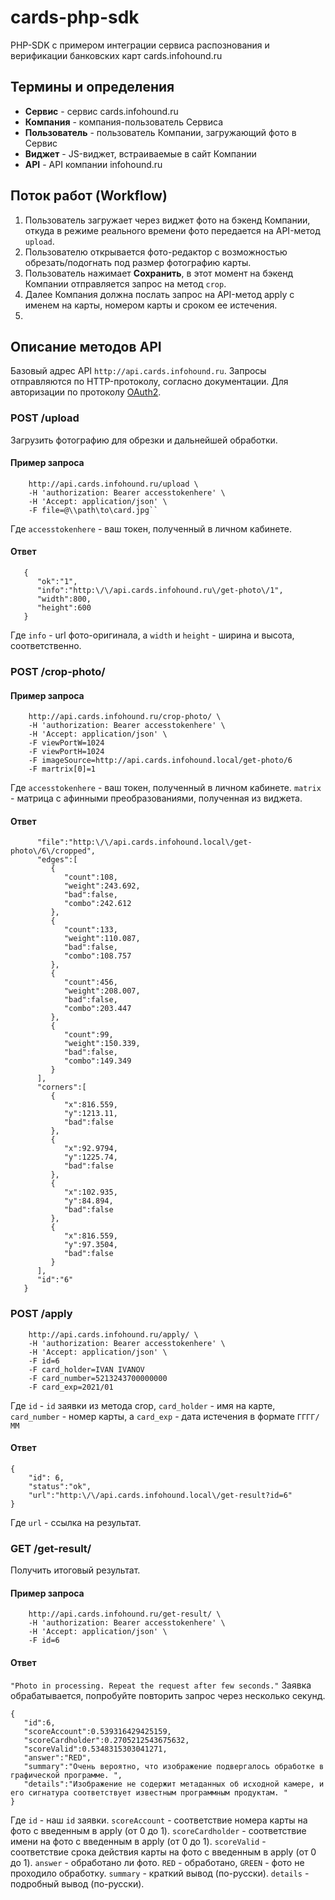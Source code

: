 # cards-php-sdk
PHP-SDK с примером интеграции сервиса распознования и верификации банковских карт cards.infohound.ru

## Термины и определения
+ **Сервис** - сервис cards.infohound.ru
+ **Компания** - компания-пользователь Сервиса
+ **Пользователь** - пользователь Компании, загружающий фото в Сервис
+ **Виджет** - JS-виджет, встраиваемые в сайт Компании
+ **API** - API компании infohound.ru

## Поток работ (Workflow)
1. Пользователь загружает через виджет фото на бэкенд Компании, откуда в режиме реального времени фото передается на API-метод `upload`.
2. Пользователю открывается фото-редактор с возможностью обрезать/подогнать под размер
фотографию карты.
3. Пользователь нажимает **Сохранить**, в этот момент на бэкенд Компании отправляется запрос на метод `crop`.
4. Далее Компания должна послать запрос на API-метод apply с именем на карты, номером карты и сроком ее истечения.
5. 

## Описание методов API
Базовый адрес API `http://api.cards.infohound.ru`. Запросы отправляются по HTTP-протоколу, согласно документации. Для авторизации по протоколу [OAuth2](https://ru.wikipedia.org/wiki/OAuth).
 
### POST /upload 
Загрузить фотографию для обрезки и дальнейшей обработки. 
#### Пример запроса 
```curl -X POST \
    http://api.cards.infohound.ru/upload \
    -H 'authorization: Bearer accesstokenhere' \
    -H 'Accept: application/json' \
    -F file=@\\path\to\card.jpg``
```
Где `accesstokenhere` - ваш токен, полученный в личном кабинете.

#### Ответ
```
   {  
      "ok":"1",
      "info":"http:\/\/api.cards.infohound.ru\/get-photo\/1",
      "width":800,
      "height":600
   }
```
Где `info` - url фото-оригинала, а `width` и `height` - ширина и высота, соответственно.

### POST /crop-photo/
#### Пример запроса 
```curl -X POST \
    http://api.cards.infohound.ru/crop-photo/ \
    -H 'authorization: Bearer accesstokenhere' \
    -H 'Accept: application/json' \
    -F viewPortW=1024
    -F viewPortH=1024
    -F imageSource=http://api.cards.infohound.local/get-photo/6
    -F martrix[0]=1
```
Где `accesstokenhere` - ваш токен, полученный в личном кабинете.
`matrix` - матрица с афинными преобразованиями, полученная из виджета.

#### Ответ
```{  
      "file":"http:\/\/api.cards.infohound.local\/get-photo\/6\/cropped",
      "edges":[  
         {  
            "count":108,
            "weight":243.692,
            "bad":false,
            "combo":242.612
         },
         {  
            "count":133,
            "weight":110.087,
            "bad":false,
            "combo":108.757
         },
         {  
            "count":456,
            "weight":208.007,
            "bad":false,
            "combo":203.447
         },
         {  
            "count":99,
            "weight":150.339,
            "bad":false,
            "combo":149.349
         }
      ],
      "corners":[  
         {  
            "x":816.559,
            "y":1213.11,
            "bad":false
         },
         {  
            "x":92.9794,
            "y":1225.74,
            "bad":false
         },
         {  
            "x":102.935,
            "y":84.894,
            "bad":false
         },
         {  
            "x":816.559,
            "y":97.3504,
            "bad":false
         }
      ],
      "id":"6"
   }
```

### POST /apply
```curl -X POST \
    http://api.cards.infohound.ru/apply/ \
    -H 'authorization: Bearer accesstokenhere' \
    -H 'Accept: application/json' \
    -F id=6
    -F card_holder=IVAN IVANOV
    -F card_number=5213243700000000
    -F card_exp=2021/01
```

Где `id` - `id` заявки из метода crop, `card_holder` - имя на карте, `card_number` - номер карты,
а `card_exp` - дата истечения в формате `ГГГГ/ММ`

#### Ответ
```
{
    "id": 6,
    "status":"ok",
    "url":"http:\/\/api.cards.infohound.local\/get-result?id=6"
}
```
Где `url` - ссылка на результат.

### GET /get-result/
Получить итоговый результат.
#### Пример запроса
```curl -X POST \
    http://api.cards.infohound.ru/get-result/ \
    -H 'authorization: Bearer accesstokenhere' \
    -H 'Accept: application/json' \
    -F id=6
```
#### Ответ
`"Photo in processing. Repeat the request after few seconds."`
Заявка обрабатывается, попробуйте повторить запрос через несколько секунд.
```
{  
   "id":6,
   "scoreAccount":0.539316429425159,
   "scoreCardholder":0.2705212543675632,
   "scoreValid":0.5348315303041271,
   "answer":"RED",
   "summary":"Очень вероятно, что изображение подвергалось обработке в графической программе. ",
   "details":"Изображение не содержит метаданных об исходной камере, и его сигнатура соответствует известным программным продуктам. "
}
```

Где `id` - наш `id` заявки.
`scoreAccount` - соответствие номера карты на фото с введенным в apply (от 0 до 1).
`scoreCardholder` - соответствие имени на фото с введенным в apply (от 0 до 1).
`scoreValid` - соответствие срока действия карты на фото с введенным в apply (от 0 до 1).
`answer` - обработано ли фото. `RED` - обработано, `GREEN` - фото не проходило обработку.
`summary` - краткий вывод (по-русски).
`details` - подробный вывод (по-русски).